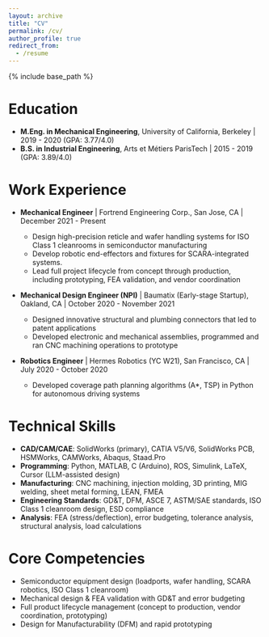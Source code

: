 ```yaml
---
layout: archive
title: "CV"
permalink: /cv/
author_profile: true
redirect_from:
  - /resume
---
```


{% include base_path %}

Education
======
* **M.Eng. in Mechanical Engineering**, University of California, Berkeley | 2019 - 2020 (GPA: 3.77/4.0)
* **B.S. in Industrial Engineering**, Arts et Métiers ParisTech | 2015 - 2019 (GPA: 3.89/4.0)

Work Experience
======
* **Mechanical Engineer** | Fortrend Engineering Corp., San Jose, CA | December 2021 - Present
  * Design high-precision reticle and wafer handling systems for ISO Class 1 cleanrooms in semiconductor manufacturing
  * Develop robotic end-effectors and fixtures for SCARA-integrated systems.
  * Lead full project lifecycle from concept through production, including prototyping, FEA validation, and vendor coordination

* **Mechanical Design Engineer (NPI)** | Baumatix (Early-stage Startup), Oakland, CA | October 2020 - November 2021
  * Designed innovative structural and plumbing connectors that led to patent applications
  * Developed electronic and mechanical assemblies, programmed and ran CNC machining operations to prototype

* **Robotics Engineer** | Hermes Robotics (YC W21), San Francisco, CA | July 2020 - October 2020
  * Developed coverage path planning algorithms (A*, TSP) in Python for autonomous driving systems

Technical Skills
======
* **CAD/CAM/CAE**: SolidWorks (primary), CATIA V5/V6, SolidWorks PCB, HSMWorks, CAMWorks, Abaqus, Staad.Pro
* **Programming**: Python, MATLAB, C (Arduino), ROS, Simulink, LaTeX, Cursor (LLM-assisted design)
* **Manufacturing**: CNC machining, injection molding, 3D printing, MIG welding, sheet metal forming, LEAN, FMEA
* **Engineering Standards**: GD&T, DFM, ASCE 7, ASTM/SAE standards, ISO Class 1 cleanroom design, ESD compliance
* **Analysis**: FEA (stress/deflection), error budgeting, tolerance analysis, structural analysis, load calculations

Core Competencies
======
* Semiconductor equipment design (loadports, wafer handling, SCARA robotics, ISO Class 1 cleanroom)
* Mechanical design & FEA validation with GD&T and error budgeting
* Full product lifecycle management (concept to production, vendor coordination, prototyping)
* Design for Manufacturability (DFM) and rapid prototyping
